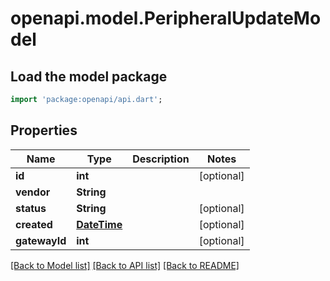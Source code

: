 # openapi.model.PeripheralUpdateModel

## Load the model package
```dart
import 'package:openapi/api.dart';
```

## Properties
Name | Type | Description | Notes
------------ | ------------- | ------------- | -------------
**id** | **int** |  | [optional] 
**vendor** | **String** |  | 
**status** | **String** |  | [optional] 
**created** | [**DateTime**](DateTime.md) |  | [optional] 
**gatewayId** | **int** |  | [optional] 

[[Back to Model list]](../README.md#documentation-for-models) [[Back to API list]](../README.md#documentation-for-api-endpoints) [[Back to README]](../README.md)



